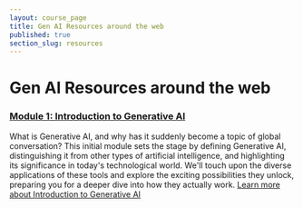 ```yaml
---
layout: course_page
title: Gen AI Resources around the web
published: true
section_slug: resources
---
```


# Gen AI Resources around the web

### [Module 1: Introduction to Generative AI](./module1-intro-to-genai/)
What is Generative AI, and why has it suddenly become a topic of global conversation? This initial module sets the stage by defining Generative AI, distinguishing it from other types of artificial intelligence, and highlighting its significance in today's technological world. We'll touch upon the diverse applications of these tools and explore the exciting possibilities they unlock, preparing you for a deeper dive into how they actually work.
[Learn more about Introduction to Generative AI](./module1-intro-to-genai/)
